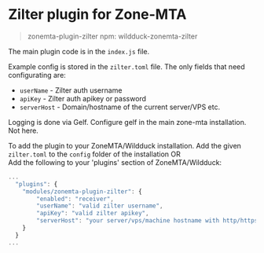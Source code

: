 # Zilter plugin for Zone-MTA
> zonemta-plugin-zilter
> npm: wildduck-zonemta-zilter

The main plugin code is in the `index.js` file.

Example config is stored in the `zilter.toml` file.
The only fields that need configurating are:
- `userName` - Zilter auth username
- `apiKey` - Zilter auth apikey or password
- `serverHost` - Domain/hostname of the current server/VPS etc.

Logging is done via Gelf.
Configure gelf in the main zone-mta installation. Not here.

To add the plugin to your ZoneMTA/Wildduck installation.
Add the given `zilter.toml` to the `config` folder of the installation OR  
Add the following to your 'plugins' section of ZoneMTA/Wildduck:
```js
...
  "plugins": {
    "modules/zonemta-plugin-zilter": {
        "enabled": "receiver",
        "userName": "valid zilter username",
        "apiKey": "valid zilter apikey",
        "serverHost": "your server/vps/machine hostname with http/https"
    }
  }
...
```
